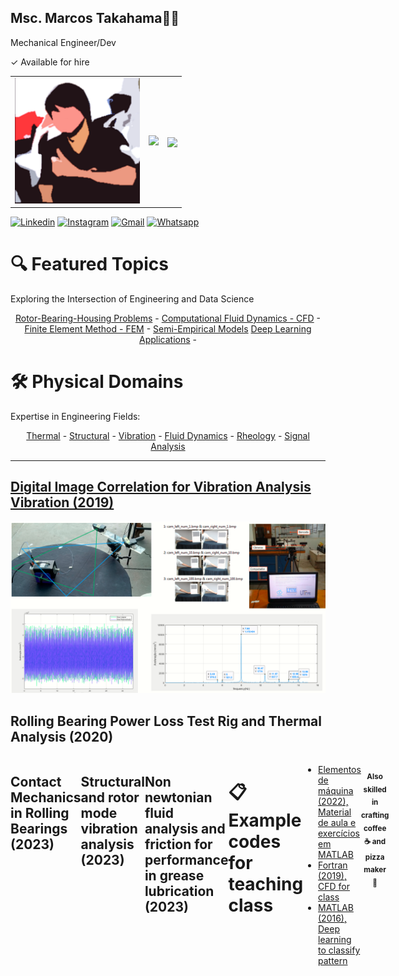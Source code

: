 ## Msc. Marcos Takahama👨‍🔧
Mechanical Engineer/Dev

✓ Available for hire

<!-- Space for APIs -->
<table border="0">
  <tr>
    <td>
      <a href="http://lattes.cnpq.br/8034933372506302">
      <img src="https://github.com/mhtakahama/mhtakahama/raw/main/mhtakahama.png" width="200">
    </td>
    <td>
      <img src="https://github-readme-stats.vercel.app/api?username=mhtakahama&show_icons=true&theme=codeSTACKr&count_private=true">
    </td>
    <td>
  <img align="center" src="https://github-readme-stats.vercel.app/api/top-langs/?username=mhtakahama&layout=compact&theme=buefy&hide_border=true" />
    </td>
  </tr>
</table>

<!-- Socials -->
[![Linkedin](https://img.shields.io/badge/LinkedIn-0077B5?style=for-the-badge&logo=linkedin&logoColor=white)](https://www.linkedin.com/in/mhtakahama/)
[![Instagram](https://img.shields.io/badge/Instagram-E4405F?style=for-the-badge&logo=instagram&logoColor=white)](https://www.instagram.com/eng.mhtakahama/)
[![Gmail](https://img.shields.io/badge/Gmail-D14836?style=for-the-badge&logo=gmail&logoColor=white)](mailto:marcostakahama@alunos.utfpr.edu.br)
[![Whatsapp](https://img.shields.io/badge/WhatsApp-25D366?style=for-the-badge&logo=whatsapp&logoColor=white)](https://api.whatsapp.com/send?phone=5541989037272)

<!-- Topics -->
<div>
    <h1>🔍 Featured Topics</h1>
    <p>Exploring the Intersection of Engineering and Data Science</p>
    <div align="center">
        <a href="#">Rotor-Bearing-Housing Problems</a> - 
        <a href="#">Computational Fluid Dynamics - CFD</a> - 
        <a href="#">Finite Element Method - FEM</a> - 
        <a href="#">Semi-Empirical Models</a> 
        <a href="#">Deep Learning Applications</a> - 
    </div>
</div>

<div>
    <h1>🛠️ Physical Domains</h1>
    <p>Expertise in Engineering Fields:</p>
    <div align="center">
        <a href="#">Thermal</a> - 
        <a href="#">Structural</a> - 
        <a href="#">Vibration</a> - 
        <a href="#">Fluid Dynamics</a> -
        <a href="#">Rheology</a> - 
        <a href="#">Signal Analysis</a>
    </div>
</div>

<hr>

<!-- Projects developed -->
<h2><a href="https://github.com/mhtakahama/VODCA">Digital Image Correlation for Vibration Analysis Vibration (2019)</a></h2> 
  <a href="https://github.com/mhtakahama/VODCA">
    <img src="https://github.com/mhtakahama/mhtakahama/blob/main/Figures/Vibration/6.png" alt="Figure 1" width="805">
  </a>
</div>

<h2>Rolling Bearing Power Loss Test Rig and Thermal Analysis (2020)</h2>
<div style="display: flex; flex-direction: row;">
<a href="[Thermal Analysis](https://github.com/mhtakahama/mhtakahama/blob/main/Figures/Thermal%20RB/3a.png)">
    <img src="https://github.com/mhtakahama/mhtakahama/blob/main/Figures/1.gif" alt="Figure 3" width="805">
    </a>      
<a href="[RBPLR](https://github.com/mhtakahama/mhtakahama/blob/main/Figures/Thermal%20RB/1a.png)">
    <img src="https://github.com/mhtakahama/mhtakahama/blob/main/Figures/Thermal%20RB/1a.png" alt="Figure 2" width="420">
  </a>
<a href="[Thermal Analysis](https://github.com/mhtakahama/mhtakahama/blob/main/Figures/Thermal%20RB/3a.png)">
      <img src="https://github.com/mhtakahama/mhtakahama/blob/main/Figures/Thermal%20RB/3a.png" alt="Figure 2.2" width="380">
  </a>

  <h2>Contact Mechanics in Rolling Bearings (2023)</h2>
  <a href="[Mechanical Contacts](https://github.com/mhtakahama/mhtakahama/blob/main/Figures/Thermal%20RB/1b.gif)">
    <img src="https://github.com/mhtakahama/mhtakahama/blob/main/Figures/Thermal%20RB/1b.gif" alt="Figure 4" width="805">
  </a>
    <h2>Structural and rotor mode vibration analysis (2023)</h2>
  <a href="[Mode Vibration](https://github.com/mhtakahama/mhtakahama/blob/main/Figures/Thermal%20RB/2a.gif)">
    <img src="https://github.com/mhtakahama/mhtakahama/blob/main/Figures/Thermal%20RB/2a.gif" alt="Figure 5" width="805">
  </a>
      <h2>Non newtonian fluid analysis and friction for performance in grease lubrication (2023)</h2>
  <a href="[Rheology Curve](https://github.com/mhtakahama/mhtakahama/blob/main/Figures/Thermal%20RB/5a.jpg)">
    <img src="https://github.com/mhtakahama/mhtakahama/blob/main/Figures/Thermal%20RB/5a.jpg" alt="Figure 6" width="380">
  </a>
  <a href="[MTM Curve](https://github.com/mhtakahama/mhtakahama/blob/main/Figures/Thermal%20RB/5b.jpg)">
    <img src="https://github.com/mhtakahama/mhtakahama/blob/main/Figures/Thermal%20RB/5b.jpg" alt="Figure 7" width="420">
  </a>

<!--Example Codes -->
<h1>📋 Example codes for teaching class</h1>
<ul>
  <li><a href="https://github.com/mhtakahama/Aulas_Elemaq2022">Elementos de máquina (2022), Material de aula e exercícios em MATLAB</a></li>
  <li><a href="https://github.com/mhtakahama/Code-examples/blob/main/Fortran_CFD_exercise">Fortran (2019), CFD for class</a></li>
  <li><a href="https://github.com/mhtakahama/Code-examples/blob/main/Matlab_DeeplLearning_Classificador%20de%20Padr%C3%B5es/Algoritmo.m">MATLAB (2016), Deep learning to classify pattern</a></li>
</ul>
<div align="center">

<!--Addtional notes -->
<h4><sub>Also skilled in crafting coffee ☕ and pizza maker 🍕</sub></h4>
</div>
